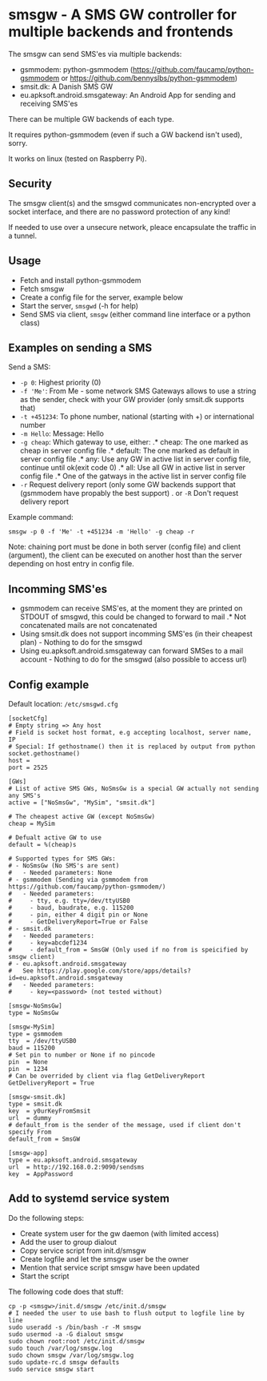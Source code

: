 smsgw - A SMS GW controller for multiple backends and frontends
===============================================================

The smsgw can send SMS'es via multiple backends:
* gsmmodem: python-gsmmodem (https://github.com/faucamp/python-gsmmodem or https://github.com/bennyslbs/python-gsmmodem)
* smsit.dk: A Danish SMS GW
* eu.apksoft.android.smsgateway: An Android App for sending and receiving SMS'es

There can be multiple GW backends of each type.

It requires python-gsmmodem (even if such a GW backend isn't used), sorry.

It works on linux (tested on Raspberry Pi).

Security
--------

The smsgw client(s) and the smsgwd communicates non-encrypted over a socket interface, and there are no password protection of any kind!

If needed to use over a unsecure network, pleace encapsulate the traffic in a tunnel.

Usage
-----
* Fetch and install python-gsmmodem
* Fetch smsgw
* Create a config file for the server, example below
* Start the server, `smsgwd` (-h for help)
* Send SMS via client, `smsgw` (either command line interface or a python class)

Examples on sending a SMS
-------------------------

Send a SMS:
* `-p 0`: Highest priority (0)
* `-f 'Me'`: From Me - some network SMS Gateways allows to use a string as the sender, check with your GW provider (only smsit.dk supports that)
* `-t +451234`: To phone number, national (starting with +) or international number
* `-m Hello`: Message: Hello
* `-g cheap`: Which gateway to use, either:
.* cheap:   The one marked as cheap in server config file
.* default: The one marked as default in server config file
.* any:     Use any GW in active list in server config file, continue until ok(exit code 0)
.* all:     Use all GW in active list in server config file
.* One of the gatways in the active list in server config file
* `-r`      Request delivery report (only some GW backends support that (gsmmodem have propably the best support)
. or `-R`   Don't request delivery report

Example command:

    smsgw -p 0 -f 'Me' -t +451234 -m 'Hello' -g cheap -r

Note: chaining port must be done in both server (config file) and
client (argument), the client can be executed on another host than the
server depending on host entry in config file.

Incomming SMS'es
----------------
* gsmmodem can receive SMS'es, at the moment they are printed on STDOUT of smsgwd, this could be changed to forward to mail
.* Not concatenated mails are not concatenated
* Using smsit.dk does not support incomming SMS'es (in their cheapest plan) - Nothing to do for the smsgwd
* Using eu.apksoft.android.smsgateway can forward SMSes to a mail account - Nothing to do for the smsgwd (also possible to access url)

Config example
--------------

Default location: `/etc/smsgwd.cfg`

    [socketCfg]
    # Empty string => Any host
    # Field is socket host format, e.g accepting localhost, server name, IP
    # Special: If gethostname() then it is replaced by output from python socket.gethostname()
    host = 
    port = 2525
    
    [GWs]
    # List of active SMS GWs, NoSmsGw is a special GW actually not sending any SMS's
    active = ["NoSmsGw", "MySim", "smsit.dk"]
    
    # The cheapest active GW (except NoSmsGw)
    cheap = MySim
    
    # Defualt active GW to use
    default = %(cheap)s
    
    # Supported types for SMS GWs:
    # - NoSmsGw (No SMS's are sent)
    #   - Needed parameters: None
    # - gsmmodem (Sending via gsmmodem from https://github.com/faucamp/python-gsmmodem/)
    #   - Needed parameters:
    #     - tty, e.g. tty=/dev/ttyUSB0
    #     - baud, baudrate, e.g. 115200
    #     - pin, either 4 digit pin or None
    #     - GetDeliveryReport=True or False
    # - smsit.dk
    #   - Needed parameters:
    #     - key=abcdef1234
    #     - default_from = SmsGW (Only used if no from is speicified by smsgw client)
    # - eu.apksoft.android.smsgateway
    #   See https://play.google.com/store/apps/details?id=eu.apksoft.android.smsgateway
    #   - Needed parameters:
    #     - key=<password> (not tested without)
    
    [smsgw-NoSmsGw]
    type = NoSmsGw
    
    [smsgw-MySim]
    type = gsmmodem
    tty  = /dev/ttyUSB0
    baud = 115200
    # Set pin to number or None if no pincode
    pin  = None
    pin  = 1234
    # Can be overrided by client via flag GetDeliveryReport
    GetDeliveryReport = True
    
    [smsgw-smsit.dk]
    type = smsit.dk
    key  = y0urKeyFromSmsit
    url  = dummy
    # default_from is the sender of the message, used if client don't specify From
    default_from = SmsGW
    
    [smsgw-app]
    type = eu.apksoft.android.smsgateway
    url	 = http://192.168.0.2:9090/sendsms
    key  = AppPassword

Add to systemd service system
-----------------------------

Do the following steps:
* Create system user for the gw daemon (with limited access)
* Add the user to group dialout
* Copy service script from init.d/smsgw
* Create logfile and let the smsgw user be the owner
* Mention that service script smsgw have been updated
* Start the script

The following code does that stuff:

    cp -p <smsgw>/init.d/smsgw /etc/init.d/smsgw
    # I needed the user to use bash to flush output to logfile line by line
    sudo useradd -s /bin/bash -r -M smsgw
    sudo usermod -a -G dialout smsgw
    sudo chown root:root /etc/init.d/smsgw
    sudo touch /var/log/smsgw.log
    sudo chown smsgw /var/log/smsgw.log
    sudo update-rc.d smsgw defaults
    sudo service smsgw start
